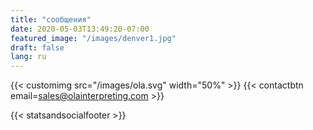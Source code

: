 ```yaml
---
title: "сообщения"
date: 2020-05-03T13:49:20-07:00
featured_image: "/images/denver1.jpg"
draft: false
lang: ru
---
```


{{< customimg src="/images/ola.svg" width="50%" >}}
{{< contactbtn email=sales@olainterpreting.com >}}

{{< statsandsocialfooter >}}

